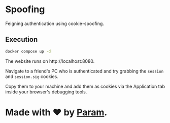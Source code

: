 # Spoofing
Feigning authentication using cookie-spoofing.

## Execution
```bash
docker compose up -d
```

The website runs on http://localhost:8080.

Navigate to a friend's PC who is authenticated
and try grabbing the `session` and `session.sig` cookies.

Copy them to your machine and add them as cookies
via the Application tab inside your browser's
debugging tools.

# Made with ❤ by [Param](https://www.paramsid.com).